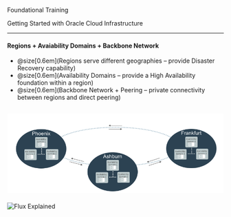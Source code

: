 
Foundational Training

Getting Started with Oracle Cloud Infrastructure


---

 #### Regions + Avaiability Domains + Backbone Network 

- @size[0.6em](Regions serve different geographies – provide Disaster Recovery capability)
- @size[0.6em](Availability Domains – provide a High Availability foundation within a region)
- @size[0.6em](Backbone Network + Peering – private connectivity between regions and direct peering)

![](regions.png)
---

![Flux Explained](https://facebook.github.io/flux/img/flux-simple-f8-diagram-explained-1300w.png)
